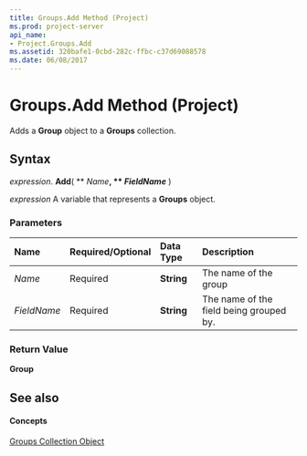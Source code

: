 ```yaml
---
title: Groups.Add Method (Project)
ms.prod: project-server
api_name:
- Project.Groups.Add
ms.assetid: 320bafe1-0cbd-282c-ffbc-c37d69088578
ms.date: 06/08/2017
---
```



# Groups.Add Method (Project)

Adds a  **Group** object to a **Groups** collection.


## Syntax

 _expression_. **Add**( ** _Name_**, ** _FieldName_** )

 _expression_ A variable that represents a **Groups** object.


### Parameters



|**Name**|**Required/Optional**|**Data Type**|**Description**|
|:-----|:-----|:-----|:-----|
| _Name_|Required|**String**|The name of the group|
| _FieldName_|Required|**String**|The name of the field being grouped by.|

### Return Value

 **Group**


## See also


#### Concepts


[Groups Collection Object](groups-object-project.md)
